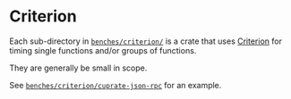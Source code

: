 # Criterion
Each sub-directory in [`benches/criterion/`](https://github.com/Cuprate/cuprate/tree/main/benches/criterion) is a crate that uses [Criterion](https://bheisler.github.io/criterion.rs/book) for timing single functions and/or groups of functions.

They are generally be small in scope.

See [`benches/criterion/cuprate-json-rpc`](https://github.com/Cuprate/cuprate/tree/main/benches/criterion/cuprate-json-rpc) for an example.

